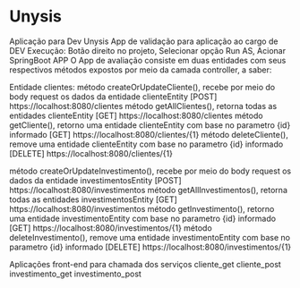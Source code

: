 # Unysis
Aplicação para Dev Unysis
App de validação para aplicação ao cargo de DEV
Execução: Botão direito no projeto, Selecionar opção Run AS, Acionar SpringBoot APP
O App de avaliação consiste em duas entidades com seus respectivos métodos expostos por meio da camada controller, a saber:

Entidade clientes:
método createOrUpdateCliente(), recebe por meio do body request os dados da entidade clienteEntity [POST] https://localhost:8080/clientes
método getAllClientes(), retorna todas as entidades clienteEntity [GET] https://localhost:8080/clientes
método getCliente(), retorno uma entidade clienteEntity com base no parametro {id} informado [GET] https://localhost:8080/clientes/{1}
método deleteCliente(), remove uma entidade clienteEntity com base no parametro {id} informado [DELETE] https://localhost:8080/clientes/{1}

método createOrUpdateInvestimento(), recebe por meio do body request os dados da entidade investimentosEntity [POST] https://localhost:8080/investimentos
método getAllInvestimentos(), retorna todas as entidades investimentosEntity [GET] https://localhost:8080/investimentos
método getInvestimento(), retorno uma entidade investimentoEntity com base no parametro {id} informado [GET] https://localhost:8080/investimentos/{1}
método deleteInvestimento(), remove uma entidade investimentoEntity com base no parametro {id} informado [DELETE] https://localhost:8080/investimentos/{1}

Aplicações front-end para chamada dos serviços
cliente_get
cliente_post
investimento_get
investimento_post

